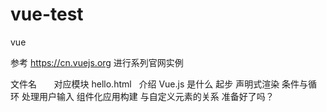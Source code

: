 # vue-test
vue

参考 https://cn.vuejs.org 进行系列官网实例

文件名        对应模块
hello.html    介绍
                Vue.js 是什么
                起步
                声明式渲染
                条件与循环
                处理用户输入
                组件化应用构建
                与自定义元素的关系
                准备好了吗？
